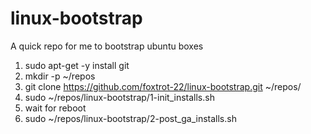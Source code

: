 # linux-bootstrap
A quick repo for me to bootstrap ubuntu boxes
1. sudo apt-get -y install git
2. mkdir -p ~/repos
3. git clone https://github.com/foxtrot-22/linux-bootstrap.git ~/repos/
4. sudo ~/repos/linux-bootstrap/1-init_installs.sh
5. wait for reboot
6. sudo ~/repos/linux-bootstrap/2-post_ga_installs.sh
